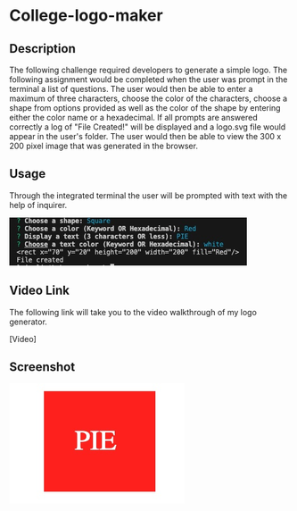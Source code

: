 # College-logo-maker

## Description

The following challenge required developers to generate a simple logo. The following assignment would be completed when the user was prompt in the terminal a list of questions. The user would then be able to enter a maximum of three characters, choose the color of the characters, choose a shape from options provided as well as the color of the shape by entering either the color name or a hexadecimal. If all prompts are answered correctly a log of "File Created!" will be displayed and a logo.svg file would appear in the user's folder. The user would then be able to view the 300 x 200 pixel image that was generated in the browser.

## Usage

Through the integrated terminal the user will be prompted with text with the help of inquirer.

![Usage](./assets/img/screenshot.jpg)

## Video Link

The following link will take you to the video walkthrough of my logo generator.

[Video]

## Screenshot

![Logo Maker](./assets/img/shape-screenshot.jpg)


